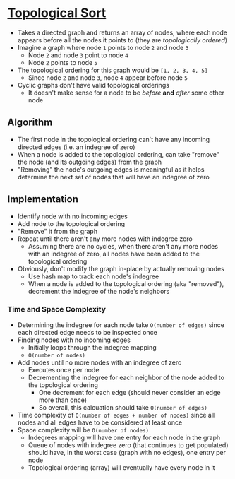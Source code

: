 # [Topological Sort](https://www.interviewcake.com/concept/java/topological-sort)

* Takes a directed graph and returns an array of nodes, where each node appears before all the nodes it points to (they are _topologically ordered_)
* Imagine a graph where node `1` points to node `2` and node `3`
  * Node `2` and node `3` point to node `4`
  * Node `2` points to node `5`
* The topological ordering for this graph would be `[1, 2, 3, 4, 5]`
  * Since node `2` and node `3`, node `4` appear before node `5`
* Cyclic graphs don't have valid topological orderings
  * It doesn't make sense for a node to be _before_ **and** _after_ some other node

## Algorithm

* The first node in the topological ordering can't have any incoming directed edges (i.e. an indegree of zero)
* When a node is added to the topological ordering, can take "remove" the node (and its outgoing edges) from the graph
* "Removing" the node's outgoing edges is meaningful as it helps determine the next set of nodes that will have an indegree of zero

## Implementation

* Identify node with no incoming edges
* Add node to the topological ordering
* "Remove" it from the graph
* Repeat until there aren't any more nodes with indegree zero
  * Assuming there are no cycles, when there aren't any more nodes with an indegree of zero, all nodes have been added to the topological ordering
* Obviously, don't modify the graph in-place by actually removing nodes
  * Use hash map to track each node's indegree
  * When a node is added to the topological ordering (aka "removed"), decrement the indegree of the node's neighbors
### Time and Space Complexity

* Determining the indegree for each node take `O(number of edges)` since each directed edge needs to be inspected once
* Finding nodes with no incoming edges
  * Initially loops through the indegree mapping
  * `O(number of nodes)`
* Add nodes until no more nodes with an indegree of zero
  * Executes once per node
  * Decrementing the indegree for each neighbor of the node added to the topological ordering
    * One decrement for each edge (should never consider an edge more than once)
    * So overall, this calcuation should take `O(number of edges)`
* Time complexity of `O(number of edges + number of nodes)` since all nodes and all edges have to be considered at least once
* Space complexity will be `O(number of nodes)`
  * Indegrees mapping will have one entry for each node in the graph
  * Queue of nodes with indegree zero (that continues to get populated) should have, in the worst case (graph with no edges), one entry per node
  * Topological ordering (array) will eventually have every node in it
